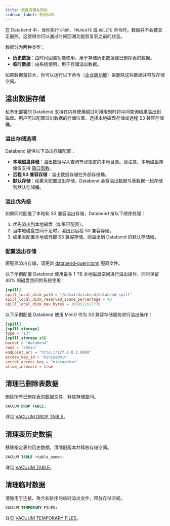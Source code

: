 ```yaml
---
title: 数据清理与回收
sidebar_label: 数据回收
---
```


在 Databend 中，当你执行 `DROP`、`TRUNCATE` 或 `DELETE` 命令时，数据并不会被真正删除，这使得你可以通过时间回溯功能恢复到之前的状态。

数据分为两种类型：

- **历史数据**：由时间回溯功能使用，用于存储历史数据或已删除表的数据。
- **临时数据**：由系统使用，用于存储溢出数据。

如果数据量较大，你可以运行以下命令（[企业版功能](/guides/products/dee/enterprise-features)）来删除这些数据并释放存储空间。

## 溢出数据存储

私有化部署的 Databend 支持在内存使用超过可用限制时将中间查询结果溢出到磁盘。用户可以配置溢出数据的存储位置，选择本地磁盘存储或远程 S3 兼容存储桶。

### 溢出存储选项

Databend 提供以下溢出存储配置：

- **本地磁盘存储**：溢出数据写入查询节点指定的本地目录。请注意，本地磁盘存储仅支持 [窗口函数](/sql/sql-functions/window-functions/)。
- **远程 S3 兼容存储**：溢出数据存储在外部存储桶。
- **默认存储**：如果未配置溢出存储，Databend 会将溢出数据与表数据一起存储到默认存储桶。

### 溢出优先级

如果同时配置了本地和 S3 兼容溢出存储，Databend 按以下顺序处理：

1. 优先溢出到本地磁盘（如果已配置）。
2. 当本地磁盘空间不足时，溢出到远程 S3 兼容存储。
3. 如果未配置本地或外部 S3 兼容存储，则溢出到 Databend 的默认存储桶。

### 配置溢出存储

要配置溢出存储，请更新 [databend-query.toml](https://github.com/databendlabs/databend/blob/main/scripts/distribution/configs/databend-query.toml) 配置文件。

以下示例配置 Databend 使用最多 1 TB 本地磁盘空间进行溢出操作，同时保留 40% 的磁盘空间供系统使用：

```toml
[spill]
spill_local_disk_path = "/data1/databend/databend_spill"
spill_local_disk_reserved_space_percentage = 40
spill_local_disk_max_bytes = 1099511627776
```

以下示例配置 Databend 使用 MinIO 作为 S3 兼容存储服务进行溢出操作：

```toml
[spill]
[spill.storage]
type = "s3"
[spill.storage.s3]
bucket = "databend"
root = "admin"
endpoint_url = "http://127.0.0.1:9900"
access_key_id = "minioadmin"
secret_access_key = "minioadmin"
allow_insecure = true
```

## 清理已删除表数据

删除所有已删除表的数据文件，释放存储空间。

```sql
VACUUM DROP TABLE;
```

详见 [VACUUM DROP TABLE](/sql/sql-commands/administration-cmds/vacuum-drop-table)。

## 清理表历史数据

移除指定表的历史数据，清除旧版本并释放存储空间。

```sql
VACUUM TABLE <table_name>;
```

详见 [VACUUM TABLE](/sql/sql-commands/administration-cmds/vacuum-table)。

## 清理临时数据

清除用于连接、聚合和排序的临时溢出文件，释放存储空间。

```sql
VACUUM TEMPORARY FILES;
```

详见 [VACUUM TEMPORARY FILES](/sql/sql-commands/administration-cmds/vacuum-temp-files)。
